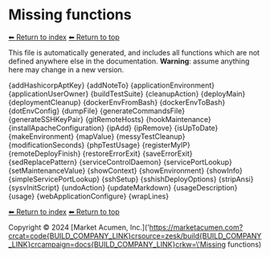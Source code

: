 # Missing functions

[⬅ Return to index](index.md)
[⬅ Return to top](../index.md)

This file is automatically generated, and includes all functions which are not defined anywhere else in the documentation. **Warning**: assume anything here may change in a new version. 

{addHashicorpAptKey}
{addNoteTo}
{applicationEnvironment}
{applicationUserOwner}
{buildTestSuite}
{cleanupAction}
{deployMain}
{deploymentCleanup}
{dockerEnvFromBash}
{dockerEnvToBash}
{dotEnvConfig}
{dumpFile}
{generateCommandsFile}
{generateSSHKeyPair}
{gitRemoteHosts}
{hookMaintenance}
{installApacheConfiguration}
{ipAdd}
{ipRemove}
{isUpToDate}
{makeEnvironment}
{mapValue}
{messyTestCleanup}
{modificationSeconds}
{phpTestUsage}
{registerMyIP}
{remoteDeployFinish}
{restoreErrorExit}
{saveErrorExit}
{sedReplacePattern}
{serviceControlDaemon}
{servicePortLookup}
{setMaintenanceValue}
{showContext}
{showEnvironment}
{showInfo}
{simpleServicePortLookup}
{sshSetup}
{sshishDeployOptions}
{stripAnsi}
{sysvInitScript}
{undoAction}
{updateMarkdown}
{usageDescription}
{usage}
{webApplicationConfigure}
{wrapLines}

[⬅ Return to index](index.md)
[⬅ Return to top](../index.md)

Copyright &copy; 2024 [Market Acumen, Inc.](\'https://marketacumen.com?crcat=code{BUILD_COMPANY_LINK}crsource=zesk/build{BUILD_COMPANY_LINK}crcampaign=docs{BUILD_COMPANY_LINK}crkw=\'Missing functions)
